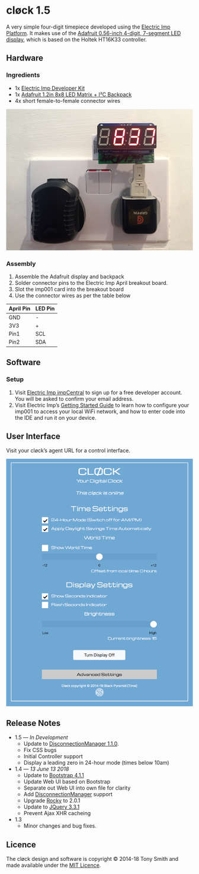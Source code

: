 # cløck 1.5 #

A very simple four-digit timepiece developed using the [Electric Imp Platform](https://electricimp.com). It makes use of the [Adafruit 0.56-inch 4-digit, 7-segment LED display](http://www.adafruit.com/products/878), which is based on the Holtek HT16K33 controller.

## Hardware ##

### Ingredients ###

- 1x [Electric Imp Developer Kit](https://developer.electricimp.com/gettingstarted/devkits)
- 1x [Adafruit 1.2in 8x8 LED Matrix + I&sup2;C Backpack](https://www.adafruit.com/products/1856)
- 4x short female-to-female connector wires

![cløck](images/pic01.jpg)

### Assembly ###

1. Assemble the Adafruit display and backpack
1. Solder connector pins to the Electric Imp April breakout board.
1. Slot the imp001 card into the breakout board
1. Use the connector wires as per the table below

| April Pin | LED Pin |
| --- | --- |
| GND | - |
| 3V3 | + |
| Pin1 | SCL |
| Pin2 | SDA |

## Software ##

### Setup ###

1. Visit [Electric Imp impCentral](https://impcentral.electricimp.com/login/) to sign up for a free developer account. You will be asked to confirm your email address.
2. Visit Electric Imp’s [Getting Started Guide](https://developer.electricimp.com/gettingstarted/blinkup) to learn how to configure your imp001 to access your local WiFi network, and how to enter code into the IDE and run it on your device.

## User Interface ##

Visit your cløck’s agent URL for a control interface.

![cløck UI](images/grab01.png)

## Release Notes ##

- 1.5 &mdash; *In Development*
  - Update to [DisconnectionManager 1.1.0](https://github.com/smittytone/generic/blob/master/disconnect.nut).
  - Fix CSS bugs
  - Initial Controller support
  - Display a leading zero in 24-hour mode (times below 10am)
- 1.4 &mdash; *13 June 13 2018*
  - Update to [Bootstrap 4.1.1](https://getbootstrap.com/)
  - Update Web UI based on Bootstrap
  - Separate out Web UI into own file for clarity
  - Add [DisconnectionManager](https://github.com/smittytone/generic/blob/master/disconnect.nut) support
  - Upgrade [Rocky](https://developer.electricimp.com/libraries/utilities/rocky) to 2.0.1
  - Update to [JQuery 3.3.1](https://jquery.com)
  - Prevent Ajax XHR cacheing
- 1.3
  - Minor changes and bug fixes.

## Licence ##

The cløck design and software is copyright &copy; 2014-18 Tony Smith and made available under the [MIT Licence](./LICENSE).
